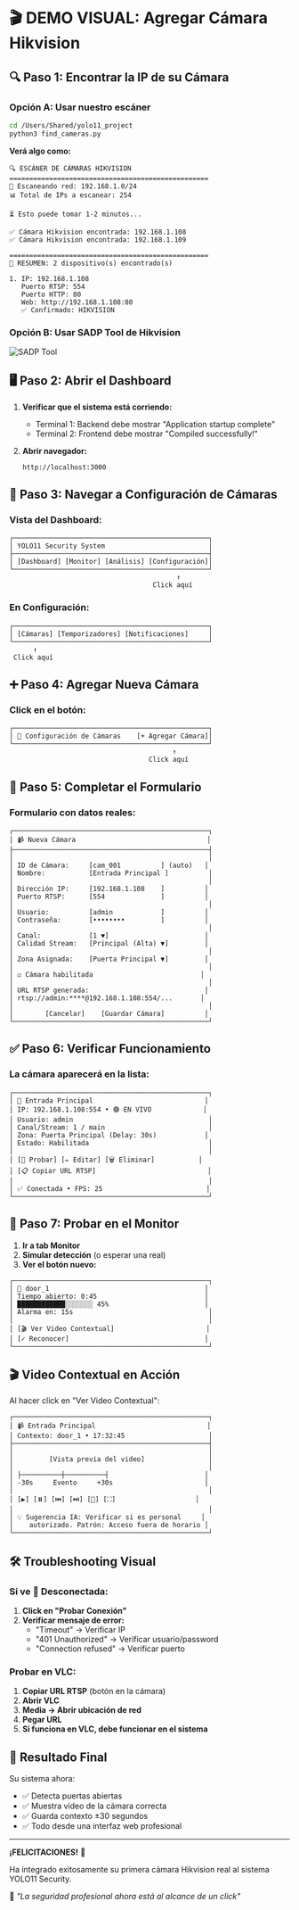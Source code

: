 # 🎬 DEMO VISUAL: Agregar Cámara Hikvision

## 🔍 Paso 1: Encontrar la IP de su Cámara

### Opción A: Usar nuestro escáner
```bash
cd /Users/Shared/yolo11_project
python3 find_cameras.py
```

**Verá algo como:**
```
🔍 ESCÁNER DE CÁMARAS HIKVISION
==================================================
📡 Escaneando red: 192.168.1.0/24
📊 Total de IPs a escanear: 254

⏳ Esto puede tomar 1-2 minutos...

✅ Cámara Hikvision encontrada: 192.168.1.108
✅ Cámara Hikvision encontrada: 192.168.1.109

==================================================
🎉 RESUMEN: 2 dispositivo(s) encontrado(s)

1. IP: 192.168.1.108
   Puerto RTSP: 554
   Puerto HTTP: 80
   Web: http://192.168.1.108:80
   ✅ Confirmado: HIKVISION
```

### Opción B: Usar SADP Tool de Hikvision
![SADP Tool](https://www.hikvision.com/en/support/tools/hitools/sadp-for-windows/)

## 🖥️ Paso 2: Abrir el Dashboard

1. **Verificar que el sistema está corriendo:**
   - Terminal 1: Backend debe mostrar "Application startup complete"
   - Terminal 2: Frontend debe mostrar "Compiled successfully!"

2. **Abrir navegador:**
   ```
   http://localhost:3000
   ```

## 📸 Paso 3: Navegar a Configuración de Cámaras

### Vista del Dashboard:
```
┌─────────────────────────────────────────────────┐
│ YOLO11 Security System                          │
├─────────────────────────────────────────────────┤
│ [Dashboard] [Monitor] [Análisis] [Configuración]│
└─────────────────────────────────────────────────┘
                                          ↑
                                    Click aquí
```

### En Configuración:
```
┌─────────────────────────────────────────────────┐
│ [Cámaras] [Temporizadores] [Notificaciones]     │
└─────────────────────────────────────────────────┘
      ↑
 Click aquí
```

## ➕ Paso 4: Agregar Nueva Cámara

### Click en el botón:
```
┌─────────────────────────────────────────────────┐
│ 🎥 Configuración de Cámaras    [+ Agregar Cámara]│
└─────────────────────────────────────────────────┘
                                         ↑
                                   Click aquí
```

## 📝 Paso 5: Completar el Formulario

### Formulario con datos reales:
```
┌─────────────────────────────────────────────────┐
│ 📹 Nueva Cámara                                 │
├─────────────────────────────────────────────────┤
│                                                 │
│ ID de Cámara:     [cam_001          ] (auto)   │
│ Nombre:           [Entrada Principal ]          │
│                                                 │
│ Dirección IP:     [192.168.1.108    ]          │
│ Puerto RTSP:      [554              ]          │
│                                                 │
│ Usuario:          [admin            ]          │
│ Contraseña:       [••••••••         ]          │
│                                                 │
│ Canal:            [1 ▼]                        │
│ Calidad Stream:   [Principal (Alta) ▼]         │
│                                                 │
│ Zona Asignada:    [Puerta Principal ▼]         │
│                                                 │
│ ☑ Cámara habilitada                           │
│                                                 │
│ URL RTSP generada:                             │
│ rtsp://admin:****@192.168.1.108:554/...       │
│                                                 │
│        [Cancelar]    [Guardar Cámara]          │
└─────────────────────────────────────────────────┘
```

## ✅ Paso 6: Verificar Funcionamiento

### La cámara aparecerá en la lista:
```
┌─────────────────────────────────────────────────┐
│ 🎥 Entrada Principal                            │
│ IP: 192.168.1.108:554 • 🟢 EN VIVO             │
│ Usuario: admin                                  │
│ Canal/Stream: 1 / main                          │
│ Zona: Puerta Principal (Delay: 30s)            │
│ Estado: Habilitada                              │
│                                                 │
│ [🔌 Probar] [✏️ Editar] [🗑️ Eliminar]           │
│ [📋 Copiar URL RTSP]                            │
│                                                 │
│ ✅ Conectada • FPS: 25                          │
└─────────────────────────────────────────────────┘
```

## 🎯 Paso 7: Probar en el Monitor

1. **Ir a tab Monitor**
2. **Simular detección** (o esperar una real)
3. **Ver el botón nuevo:**

```
┌─────────────────────────────────────────────────┐
│ 🚪 door_1                                       │
│ Tiempo abierto: 0:45                           │
│ ████████████░░░░░░░ 45%                        │
│ Alarma en: 15s                                  │
│                                                 │
│ [🎬 Ver Video Contextual]                       │
│ [✓ Reconocer]                                  │
└─────────────────────────────────────────────────┘
```

## 🎬 Video Contextual en Acción

Al hacer click en "Ver Video Contextual":
```
┌─────────────────────────────────────────────────┐
│ 📹 Entrada Principal                            │
│ Contexto: door_1 • 17:32:45                     │
├─────────────────────────────────────────────────┤
│                                                 │
│         [Vista previa del video]                │
│                                                 │
│ ├──────────┼──────────┤                        │
│ -30s     Evento     +30s                       │
│                                                 │
│ [▶️] [⏸️] [⏮️] [⏭️] [💾] [⛶]                    │
│                                                 │
│ 💡 Sugerencia IA: Verificar si es personal     │
│    autorizado. Patrón: Acceso fuera de horario │
└─────────────────────────────────────────────────┘
```

## 🛠️ Troubleshooting Visual

### Si ve 🔴 Desconectada:
1. **Click en "Probar Conexión"**
2. **Verificar mensaje de error:**
   - "Timeout" → Verificar IP
   - "401 Unauthorized" → Verificar usuario/password
   - "Connection refused" → Verificar puerto

### Probar en VLC:
1. **Copiar URL RTSP** (botón en la cámara)
2. **Abrir VLC**
3. **Media → Abrir ubicación de red**
4. **Pegar URL**
5. **Si funciona en VLC, debe funcionar en el sistema**

## 📱 Resultado Final

Su sistema ahora:
- ✅ Detecta puertas abiertas
- ✅ Muestra video de la cámara correcta
- ✅ Guarda contexto ±30 segundos
- ✅ Todo desde una interfaz web profesional

---

**¡FELICITACIONES!** 🎉

Ha integrado exitosamente su primera cámara Hikvision real al sistema YOLO11 Security.

🦅 *"La seguridad profesional ahora está al alcance de un click"*
